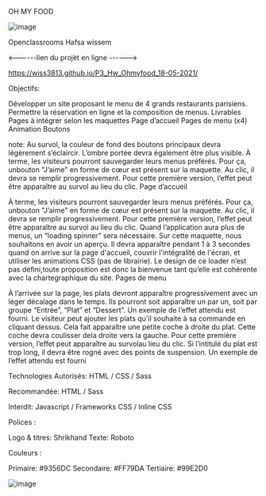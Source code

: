 OH MY FOOD

![image](https://user-images.githubusercontent.com/76759031/118819650-d5c54a00-b8b5-11eb-86a0-fbc48f70f773.png)

Openclassrooms Hafsa wissem

<------lien du projèt en ligne ------>


https://wiss3813.github.io/P3_Hw_Ohmyfood_18-05-2021/


Objectifs:

Développer un site proposant le menu de 4 grands restaurants parisiens.
Permettre la réservation en ligne et la composition de menus.
Livrables
Pages à intégrer selon les maquettes
Page d’accueil
Pages de menu (x4)
Animation
Boutons


note:
Au survol, la couleur de fond des boutons principaux devra légèrement s’éclaircir. L’ombre portée devra également être plus visible.
À terme, les visiteurs pourront sauvegarder leurs menus préférés. Pour ça, unbouton "J’aime" en forme de cœur est présent sur la maquette. Au clic, il devra se remplir progressivement. Pour cette première version, l’effet peut être apparaître au survol au lieu du clic.
Page d’accueil

À terme, les visiteurs pourront sauvegarder leurs menus préférés. Pour ça, unbouton "J’aime" en forme de cœur est présent sur la maquette. Au clic, il devra se remplir progressivement. Pour cette première version, l’effet peut être apparaître au survol au lieu du clic.
Quand l’application aura plus de menus, un “loading spinner” sera nécessaire. Sur cette maquette, nous souhaitons en avoir un aperçu. Il devra apparaître pendant 1 à 3 secondes quand on arrive sur la page d'accueil, couvrir l'intégralité de l'écran, et utiliser les animations CSS (pas de librairie). Le design de ce loader n’est pas défini,toute proposition est donc la bienvenue tant qu’elle est cohérente avec la chartegraphique du site.
Pages de menu

À l’arrivée sur la page, les plats devront apparaître progressivement avec un léger décalage dans le temps. Ils pourront soit apparaître un par un, soit par groupe “Entrée”, “Plat” et “Dessert”. Un exemple de l’effet attendu est fourni.
Le visiteur peut ajouter les plats qu'il souhaite à sa commande en cliquant dessus. Cela fait apparaître une petite coche à droite du plat. Cette coche devra coulisser dela droite vers la gauche. Pour cette première version, l’effet peut apparaître au survolau lieu du clic. Si l’intitulé du plat est trop long, il devra être rogné avec des points de suspension. Un exemple de l’effet attendu est fourni


Technologies Autorisés: HTML / CSS / Sass

Recommandée: HTML / Sass

Interdit: Javascript / Frameworks CSS / Inline CSS

Polices :

Logo & titres: Shrikhand
Texte: Roboto

Couleurs :

Primaire: #9356DC
Secondaire: #FF79DA
Tertiaire: #99E2D0

![image](https://user-images.githubusercontent.com/76759031/118820011-29379800-b8b6-11eb-82f4-900b94038676.png)
